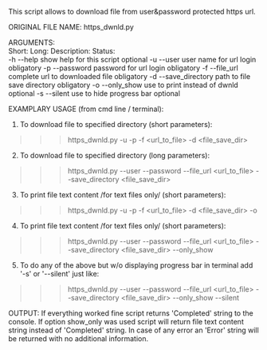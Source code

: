 This script allows to download file from user&password protected https url.

ORIGINAL FILE NAME:                                              https_dwnld.py

ARGUMENTS:                                                                    
Short:    Long:               Description:                      Status:        
-h        --help              show help for this script                optional
-u        --user              user name for url login                obligatory
-p        --password          password for url login                 obligatory
-f        --file_url          complete url to downloaded file        obligatory
-d        --save_directory    path to file save directory            obligatory
-o        --only_show         use to print instead of dwnld            optional
-s        --silent            use to hide progress bar                 optional

EXAMPLARY USAGE (from cmd line / terminal):

1. To download file to specified directory (short parameters):
>>> https_dwnld.py -u <user> -p <pass> -f <url_to_file> -d <file_save_dir>

2. To download file to specified directory (long parameters):
>>> https_dwnld.py --user <user> --password <pass> --file_url <url_to_file>
--save_directory <file_save_dir>

3. To print file text content /for text files only/ (short parameters):
>>> https_dwnld.py -u <user> -p <pass> -f <url_to_file> -d <file_save_dir> -o

4. To print file text content /for text files only/ (short parameters):
>>> https_dwnld.py --user <user> --password <pass> --file_url <url_to_file>
--save_directory <file_save_dir> --only_show

5. To do any of the above but w/o displaying progress bar in terminal add '-s'
or '--silent' just like:
>>> https_dwnld.py --user <user> --password <pass> --file_url <url_to_file>
--save_directory <file_save_dir> --only_show --silent

OUTPUT:
If everything worked fine script returns 'Completed' string to the console. If
option show_only was used script will return file text content string instead
of 'Completed' string. In case of any error an 'Error' string will be returned
with no additional information.
